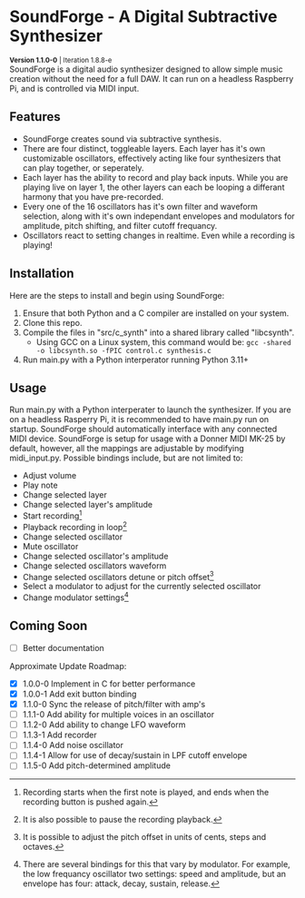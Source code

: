 # SoundForge - A Digital Subtractive Synthesizer
<sup>**Version 1.1.0-0**  |  Iteration 1.8.8-e</sup>  
SoundForge is a digital audio synthesizer designed to allow simple music creation without the need for a full DAW. It can run on a headless Raspberry Pi, and is controlled via MIDI input.

## Features
- SoundForge creates sound via subtractive synthesis.
- There are four distinct, toggleable layers. Each layer has it's own customizable oscillators, effectively acting like four synthesizers that can play together, or seperately.
- Each layer has the ability to record and play back inputs. While you are playing live on layer 1, the other layers can each be looping a differant harmony that you have pre-recorded.
- Every one of the 16 oscillators has it's own filter and waveform selection, along with it's own independant envelopes and modulators for amplitude, pitch shifting, and filter cutoff frequancy.
- Oscillators react to setting changes in realtime. Even while a recording is playing!

## Installation
Here are the steps to install and begin using SoundForge:
1. Ensure that both Python and a C compiler are installed on your system.
1. Clone this repo.
2. Compile the files in "src/c_synth" into a shared library called "libcsynth".
    - Using GCC on a Linux system, this command would be: `gcc -shared -o libcsynth.so -fPIC control.c synthesis.c`
3. Run main.py with a Python interperator running Python 3.11+

## Usage
Run main.py with a Python interperater to launch the synthesizer. If you are on a headless Rasperry Pi, it is recommended to have main.py run on startup. SoundForge should automatically interface with any connected MIDI device. SoundForge is setup for usage with a Donner MIDI MK-25 by default, however, all the mappings are adjustable by modifying midi_input.py.
Possible bindings include, but are not limited to:
- Adjust volume
- Play note
- Change selected layer
- Change selected layer's amplitude
- Start recording[^1]
- Playback recording in loop[^2]
- Change selected oscillator
- Mute oscillator
- Change selected oscillator's amplitude
- Change selected oscillators waveform
- Change selected oscillators detune or pitch offset[^3]
- Select a modulator to adjust for the currently selected oscillator
- Change modulator settings[^4]

[^1]: Recording starts when the first note is played, and ends when the recording button is pushed again.  
[^2]: It is also possible to pause the recording playback.  
[^3]: It is possible to adjust the pitch offset in units of cents, steps and octaves.
[^4]: There are several bindings for this that vary by modulator. For example, the low frequancy oscillator two settings: speed and amplitude, but an envelope has four: attack, decay, sustain, release.  

## Coming Soon
- [ ] Better documentation

Approximate Update Roadmap:
- [x] 1.0.0-0 Implement in C for better performance
- [x] 1.0.0-1 Add exit button binding
- [x] 1.1.0-0 Sync the release of pitch/filter with amp's
- [ ] 1.1.1-0 Add ability for multiple voices in an oscillator
- [ ] 1.1.2-0 Add ability to change LFO waveform
- [ ] 1.1.3-1 Add recorder
- [ ] 1.1.4-0 Add noise oscillator
- [ ] 1.1.4-1 Allow for use of decay/sustain in LPF cutoff envelope
- [ ] 1.1.5-0 Add pitch-determined amplitude
